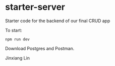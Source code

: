 # starter-server

Starter code for the backend of our final CRUD app

To start:

`npm run dev`

Download Postgres and Postman. 

Jinxiang Lin